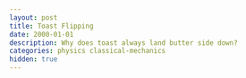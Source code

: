 ```yaml
---
layout: post
title: Toast Flipping
date: 2000-01-01
description: Why does toast always land butter side down?
categories: physics classical-mechanics
hidden: true
---
```


